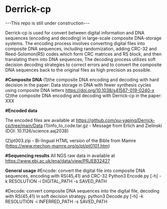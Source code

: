 # Derrick-cp
---This repo is still under construction---

Derrick-cp is used for convert between digital information and DNA sequences (encoding and decoding) in large-scale composite DNA-storage systems. The encoding process involves converting digital files into composite DNA sequences, including randomization, adding CRC-32 and Reed-Solomon(RS) codes which form CRC matrices and RS block, and then translating them into DNA sequences; The decoding process utilizes soft decision decoding strategies to correct errors and to convert the composite DNA sequences back to the original files as high precision as possible.

**#Composite DNA**
(1)the composite DNA encoding and decoding with hard decision in the paper: 
Data storage in DNA with fewer synthesis cycles using composite DNA letters
https://doi.org/10.1038/s41587-019-0240-x
(2)the composite DNA encoding and decoding with Derrick-cp in the paper:  XXX

**#Encoded data**

The encoded files are available at https://github.com/xu-yaping/Derrick-cp/tree/main/Data
(1)info_to_code.tar.gz - Message from Erlich and Zielinski (DOI: 10.1126/science.aaj2038)

(2)pt003.zip - Bi-lingual HTML version of the Bible from Mamre (https://www.mechon-mamre.org/p/pt/pt0101.htm)

**#Sequencing results**
All NGS raw data in available at
https://www.ebi.ac.uk/ena/data/view/PRJEB32427

**General usage**
#Encode: convert the digital file into composite DNA sequences, encoding with RS(45,41) and CRC-32
Python3 Encode.py [-h] -k RESOLUTION -i DIGITAL_PATH -s SAVED_PATH


#Decode: convert composite DNA sequences into the digital file, decoding with RS(45,41) in soft decision strategy.
python3 Decode.py [-h] -k RESOLUTION -i INFERRED_PATH -s SAVED_PATH
